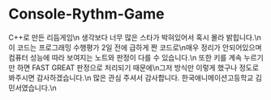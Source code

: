 # Console-Rythm-Game
C++로 만든 리듬게임\n
생각보다 너무 많은 스타가 박혀있어서 혹시 몰라 밝힙니다.\n
이 코드는 프로그래밍 수행평가 2일 전에 급하게 짠 코드로\n매우 정리가 안되어있으며 컴퓨터 성능에 따라 보여지는 노트와 판정이 다를 수 있습니다.\n
또한 키를 계속 누르기만 하면 FAST GREAT 판정으로 처리되기 때문에\n그저 방식만 이렇게 했구나 정도로 봐주시면 감사하겠습니다.\n
많은 관심 주셔서 감사합니다. 한국애니메이션고등학교 김민서였습니다.\n
